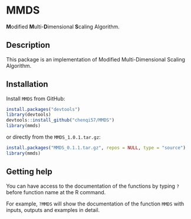 # MMDS
**M**odified **M**ulti-**D**imensional **S**caling Algorithm.

## Description
This package is an implementation of Modified Multi-Dimensional Scaling Algorithm.

## Installation
Install `MMDS` from GitHub:

```r
install.packages("devtools")
library(devtools)
devtools::install_github("chenqi57/MMDS")
library(mmds)
```
or directly from the `MMDS_1.0.1.tar.gz`:
```r
install.packages("MMDS_0.1.1.tar.gz", repos = NULL, type = "source")
library(mmds)
```

## Getting help

You can have access to the documentation of the functions by typing `?` before function name at the R command. 

For example, `?MMDS` will show the documentation of the function `MMDS` with inputs, outputs and examples in detail.
